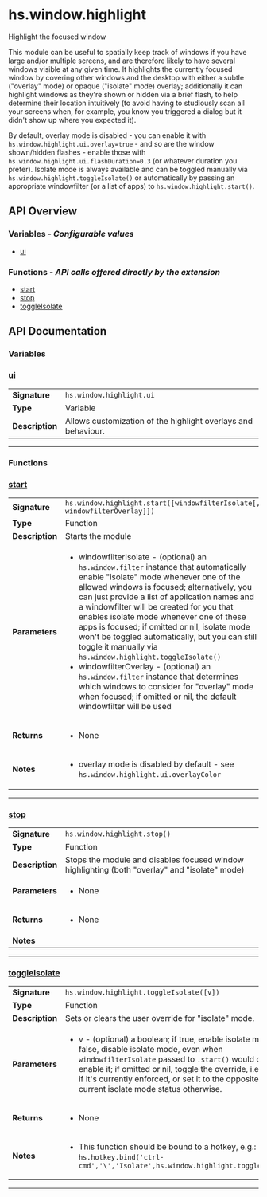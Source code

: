 # hs.window.highlight

Highlight the focused window

This module can be useful to spatially keep track of windows if you have large and/or multiple screens, and are
therefore likely to have several windows visible at any given time.
It highlights the currently focused window by covering other windows and the desktop with either a subtle
("overlay" mode) or opaque ("isolate" mode) overlay; additionally it can highlight windows as they're shown
or hidden via a brief flash, to help determine their location intuitively (to avoid having to studiously scan
all your screens when, for example, you know you triggered a dialog but it didn't show up where you expected it).

By default, overlay mode is disabled - you can enable it with `hs.window.highlight.ui.overlay=true` - and so are
the window shown/hidden flashes - enable those with `hs.window.highlight.ui.flashDuration=0.3` (or whatever duration
you prefer). Isolate mode is always available and can be toggled manually via `hs.window.highlight.toggleIsolate()`
or automatically by passing an appropriate windowfilter (or a list of apps) to `hs.window.highlight.start()`.

## API Overview
### **Variables** - _Configurable values_
 * [ui](#ui)

### **Functions** - _API calls offered directly by the extension_
 * [start](#start)
 * [stop](#stop)
 * [toggleIsolate](#toggleisolate)


## API Documentation

### Variables


### [ui](#ui)

|                                             |                                                                                     |
| --------------------------------------------|-------------------------------------------------------------------------------------|
| **Signature**                               | `hs.window.highlight.ui`                                                                    |
| **Type**                                    | Variable                                                                     |
| **Description**                             | Allows customization of the highlight overlays and behaviour.                                                                     |

---
### Functions


### [start](#start)

|                                             |                                                                                     |
| --------------------------------------------|-------------------------------------------------------------------------------------|
| **Signature**                               | `hs.window.highlight.start([windowfilterIsolate[, windowfilterOverlay]])`                                                                    |
| **Type**                                    | Function                                                                     |
| **Description**                             | Starts the module                                                                     |
| **Parameters**                              | <ul><li>windowfilterIsolate - (optional) an `hs.window.filter` instance that automatically enable "isolate" mode whenever one of the allowed windows is focused; alternatively, you can just provide a list of application names and a windowfilter will be created for you that enables isolate mode whenever one of these apps is focused; if omitted or nil, isolate mode won't be toggled automatically, but you can still toggle it manually via `hs.window.highlight.toggleIsolate()`</li><li>windowfilterOverlay - (optional) an `hs.window.filter` instance that determines which windows to consider for "overlay" mode when focused; if omitted or nil, the default windowfilter will be used</li></ul> |
| **Returns**                                 | <ul><li>None</li></ul>          |
| **Notes**                                   | <ul><li>overlay mode is disabled by default - see `hs.window.highlight.ui.overlayColor`</li></ul>                |

---

### [stop](#stop)

|                                             |                                                                                     |
| --------------------------------------------|-------------------------------------------------------------------------------------|
| **Signature**                               | `hs.window.highlight.stop()`                                                                    |
| **Type**                                    | Function                                                                     |
| **Description**                             | Stops the module and disables focused window highlighting (both "overlay" and "isolate" mode)                                                                     |
| **Parameters**                              | <ul><li>None</li></ul> |
| **Returns**                                 | <ul><li>None</li></ul>          |
| **Notes**                                   | <ul></ul>                |

---

### [toggleIsolate](#toggleisolate)

|                                             |                                                                                     |
| --------------------------------------------|-------------------------------------------------------------------------------------|
| **Signature**                               | `hs.window.highlight.toggleIsolate([v])`                                                                    |
| **Type**                                    | Function                                                                     |
| **Description**                             | Sets or clears the user override for "isolate" mode.                                                                     |
| **Parameters**                              | <ul><li>v - (optional) a boolean; if true, enable isolate mode; if false, disable isolate mode, even when `windowfilterIsolate` passed to `.start()` would otherwise enable it; if omitted or nil, toggle the override, i.e. clear it if it's currently enforced, or set it to the opposite of the current isolate mode status otherwise.</li></ul> |
| **Returns**                                 | <ul><li>None</li></ul>          |
| **Notes**                                   | <ul><li>This function should be bound to a hotkey, e.g.: `hs.hotkey.bind('ctrl-cmd','\','Isolate',hs.window.highlight.toggleIsolate)`</li></ul>                |

---
